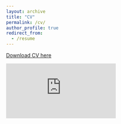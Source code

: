 ```yaml
---
layout: archive
title: "CV"
permalink: /cv/
author_profile: true
redirect_from:
  - /resume
---
```


[Download CV here](https://github.com/chiragjagad/chiragjagad.github.io/blob/master/files/cv.pdf)

<embed src="https://github.com/chiragjagad/chiragjagad.github.io/blob/master/files/cv.pdf" type="application/pdf">
